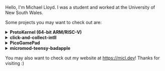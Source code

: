 Hello, I'm Michael Lloyd. I was a student and worked at the University of New South Wales. 

Some projects you may want to check out are: 

<details>
  <summary><b>ProtoKernel (64-bit ARM/RISC-V) </b></summary>
A custom, from-scratch, 64-bit experimental kernel. Loosely inspired by Linux and FreeBSD, it's a proper 
higher-half kernel that is designed to run on ARMv8 and some RISC-V devices. It's currently my main 
  project, and is not finished. It used to be called "micl-arm-os".
</details>

<details>
  <summary><b>click-and-collect-intll</b></summary>
The original click-and-collect is an interactive theorem prover for linear logic. I modified 
    it to support a variant of linear logic called "intuitionistic linear logic". This required 
    adding several thousands of lines of functional code. It's still a WIP for some features.
</details>

<details>
  <summary><b>PicoGamePad</b></summary>
  This was a PCB I designed, a basic game controller, that was meant to show students how 
  to solder and work with SMD components. This didn't go anywhere, but it's kind of cool. 
</details>
    
<details>
  <summary><b>micromod-teensy-badapple</b></summary>
  This project plays "Bad Apple!!" on a Teensy microcontroller variant, at 30-35 FPS. This was 
  actually required some interesting steps, like encoding the video data into a custom format with
  RLE encoding. Generally, microcontrollers aren't meant to play videos like this. You can see a 
  demonstration of this at https://youtube.com/shorts/9pGKf29HdKk?si=gKOMJnr1MINRLJsd
</details>

You may also want to check out my website at https://micl.dev! Thanks for visiting :)
